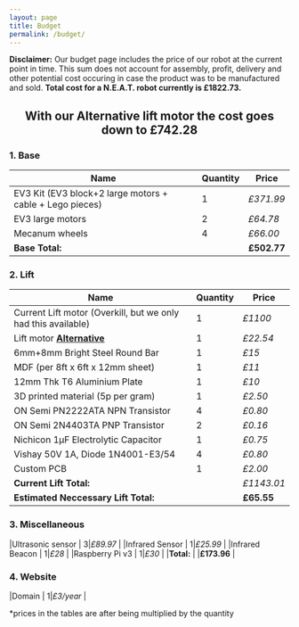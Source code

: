 ```yaml
---
layout: page
title: Budget
permalink: /budget/
---
```


**Disclaimer:** Our budget page includes the price of our robot at the current point in time. This sum does not account for assembly, profit, delivery and other potential cost occuring in case the product was to be manufactured and sold. 
**Total cost for a N.E.A.T. robot currently  is £1822.73.**
<center><h2>With our Alternative lift motor the cost goes down to  £742.28</h2></center >

<h3>1. Base</h3>

| Name | Quantity| Price|
|--|--|--|
|EV3 Kit (EV3 block+2 large motors + cable + Lego pieces)  | 1|_£371.99_ |
|EV3 large motors  | 2|_£64.78_ |
|Mecanum wheels  | 4|_£66.00_ |
|**Base Total:**  | |**£502.77** |

<h3>2. Lift</h3>

| Name | Quantity| Price|
|--|--|--|
|Current Lift motor (Overkill, but we only had this available) | 1| _£1100_ |
|Lift motor  <a href="https://uk.rs-online.com/web/p/dc-geared-motors/2389670/">**Alternative**</a>| 1| _£22.54_ |
|6mm+8mm Bright Steel Round Bar | 1|_£15_ |
|MDF (per 8ft x 6ft x 12mm sheet)  | 1|_£11_ |
|12mm Thk T6 Aluminium Plate  | 1|_£10_ |
|3D printed material (5p per gram)  | 1| _£2.50_ |
|ON Semi PN2222ATA NPN Transistor  | 4|_£0.80_ |
|ON Semi 2N4403TA PNP Transistor   | 2|_£0.16_ |
|Nichicon 1μF Electrolytic Capacitor | 1|_£0.75_ |
|Vishay 50V 1A, Diode 1N4001-E3/54  | 4| _£0.80_ |
|Custom PCB| 1|_£2.00_ |
|**Current Lift Total:**  | |_£1143.01_ |
|**Estimated Neccessary Lift Total:**  | |**£65.55** |

<h3>3. Miscellaneous</h3>

|Ultrasonic sensor  | 3|_£89.97_ |
|Infrared Sensor  | 1|_£25.99_ |
|Infrared Beacon  | 1|_£28_ |
|Raspberry Pi v3  | 1|_£30_ |
|**Total:**  | |**£173.96** |

<h3>4. Website</h3>

|Domain | 1|_£3/year_ |

*prices in the tables are after being multiplied by the quantity 
